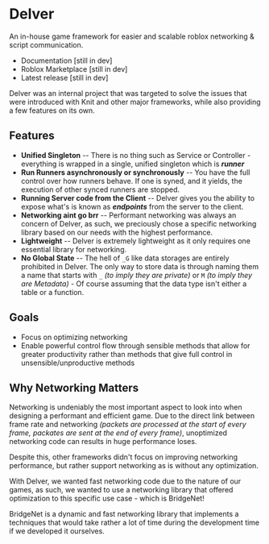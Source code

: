 # Delver
An in-house game framework for easier and scalable roblox networking & script communication.

* Documentation [still in dev]
* Roblox Marketplace [still in dev]
* Latest release [still in dev]

Delver was an internal project that was targeted to solve the issues that were introduced with Knit and other major frameworks, while also providing a few features on its own.

## Features

* **Unified Singleton** -- There is no thing such as Service or Controller - everything is wrapped in a single, unified singleton which is ***runner***
* **Run Runners asynchronously or synchronously** -- You have the full control over how runners behave. If one is syned, and it yields, the execution of other synced runners are stopped.
* **Running Server code from the Client** -- Delver gives you the ability to expose what's is known as ***endpoints*** from the server to the client. 
* **Networking aint go brr** -- Performant networking was always an concern of Delver, as such, we preciously chose a specific networking library based on our needs with the highest performance.
* **Lightweight** -- Delver is extremely lightweight as it only requires one essential library for networking.
* **No Global State** -- The hell of `_G` like data storages are entirely prohibited in Delver. The only way to store data is through naming them a name that starts with `_` *(to imply they are private)* or `M` *(to imply they are Metadata)* - Of course assuming that the data type isn't either a table or a function. 

## Goals

* Focus on optimizing networking
* Enable powerful control flow through sensible methods that allow for greater productivity rather than methods that give full control in unsensible/unproductive methods

## Why Networking Matters
Networking is undeniably the most important aspect to look into when designing a performant and efficient game. Due to the direct link between frame rate and networking *(packets are processed at the start of every frame, packates are sent at the end of every frame)*, unoptimized networking code can results in huge performance loses.

Despite this, other frameworks didn't focus on improving networking performance, but rather support networking as is without any optimization.

With Delver, we wanted fast networking code due to the nature of our games, as such, we wanted to use a networking library that offered optimization to this specific use case - which is BridgeNet!

BridgeNet is a dynamic and fast networking library that implements a techniques that would take rather a lot of time during the development time if we developed it ourselves.